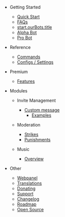 - Getting Started

  - [Quick Start](/pt-BR/getting-started/quick-start.md)
  - [FAQs](/pt-BR/getting-started/faq.md)
  - [start.ourBots.title](/pt-BR/getting-started/ourBots.md)
  - [Alpha Bot](/pt-BR/getting-started/alpha.md)
  - [Pro Bot](/pt-BR/getting-started/pro.md)

- Reference

  - [Commands](/pt-BR/reference/commands.md)
  - [Configs / Settings](/pt-BR/reference/settings.md)

- Premium

  - [Features](/pt-BR/premium/features.md)

- Modules

  - Invite Management

    - [Custom message](/pt-BR/modules/invites/custom-messages.md)
      - [Examples](/pt-BR/modules/invites/examples.md)

  - Moderation

    - [Strikes](/pt-BR/modules/moderation/strikes.md)
    - [Punishments](/pt-BR/modules/moderation/punishments.md)

  - Music

    - [Overview](/pt-BR/modules/music/overview.md)

- Other

  - [Webpanel](/pt-BR/other/webpanel.md)
  - [Translations](/pt-BR/other/translations.md)
  - [Donating](/pt-BR/other/donating.md)
  - [Support](/pt-BR/other/support.md)
  - [Changelog](/pt-BR/other/changelog.md)
  - [Roadmap](/pt-BR/other/roadmap.md)
  - [Open Source](/pt-BR/other/open-source.md)
